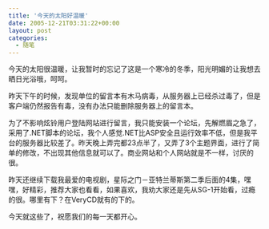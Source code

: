 ```yaml
---
title: '今天的太阳好温暖'
date: 2005-12-21T03:31:22+00:00
layout: post
categories:
  - 随笔
---
```


今天的太阳很温暖，让我暂时的忘记了这是一个寒冷的冬季，阳光明媚的让我想去晒日光浴哦，呵呵。

昨天下午的时候，发现单位的留言本有木马病毒，从服务器上已经杀过毒了，但是客户端仍然报告有毒，没有办法只能删除服务器上的留言本。

为了不影响炫铃用户登陆网站进行留言，我只能安装一个论坛，先解燃眉之急了，采用了.NET脚本的论坛，我个人感觉.NET比ASP安全且运行效率不低，但是我平台的服务器比较差了。昨天晚上弄完都23点半了，又弄了3个主题界面，进行了简单的修改，不出现其他信息就可以了。商业网站和个人网站就是不一样，讨厌的很。

昨天还继续下载我最爱的电视剧，星际之门－亚特兰蒂斯第二季后面的4集，嘿嘿，好精彩，推荐大家也看看，如果喜欢，我劝大家还是先从SG-1开始看，过瘾的很。哪里有下？在VeryCD就有的下的。

今天就这些了，祝愿我们的每一天都开心。
